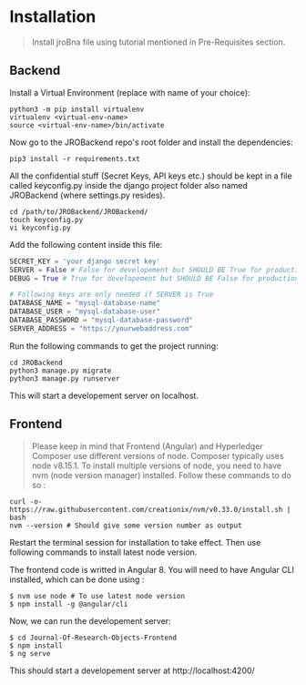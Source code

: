 # Installation
> Install jroBna file using tutorial mentioned in Pre-Requisites section.
## Backend
Install a Virtual Environment (replace <virtual-env-name> with name of your choice):
```shell
python3 -m pip install virtualenv
virtualenv <virtual-env-name>
source <virtual-env-name>/bin/activate
```
Now go to the JROBackend repo's root folder and install the dependencies:
```shell
pip3 install -r requirements.txt
```
All the confidential stuff (Secret Keys, API keys etc.) should be kept in a file called keyconfig.py inside the django project folder also named JROBackend (where settings.py resides).
```shell
cd /path/to/JROBackend/JROBackend/
touch keyconfig.py
vi keyconfig.py
```
Add the following content inside this file:
```python
SECRET_KEY = 'your django secret key'
SERVER = False # False for developement but SHOULD BE True for production.
DEBUG = True # True for developement but SHOULD BE False for production.

# Following keys are only needed if SERVER is True
DATABASE_NAME = "mysql-database-name" 
DATABASE_USER = "mysql-database-user"
DATABASE_PASSWORD = "mysql-database-password"
SERVER_ADDRESS = "https://yourwebaddress.com"
```
Run the following commands to get the project running:
```shell
cd JROBackend
python3 manage.py migrate
python3 manage.py runserver
```
This will start a developement server on localhost.
## Frontend
> Please keep in mind that Frontend (Angular) and Hyperledger Composer use different versions of node. Composer typically uses node v8.15.1. To install multiple versions of node, you need to have nvm (node version manager) installed. Follow these commands to do so :
```shell
curl -o- https://raw.githubusercontent.com/creationix/nvm/v0.33.0/install.sh | bash
nvm --version # Should give some version number as output
```
Restart the terminal session for installation to take effect. Then use following commands to install latest node version.

The frontend code is writted in Angular 8. You will need to have Angular CLI installed, which can be done using :
```shell
$ nvm use node # To use latest node version
$ npm install -g @angular/cli
```
Now, we can run the developement server:
```shell
$ cd Journal-Of-Research-Objects-Frontend
$ npm install
$ ng serve
```
This should start a developement server at http://localhost:4200/
